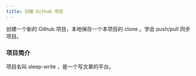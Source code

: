 ```yaml
---
title: 创建 Github 项目
---
```


创建一个新的 Github 项目，本地保存一个本项目的 clone 。学会 push/pull 同步项目。


### 项目简介

项目名叫 sleep-write ，是一个写文章的平台。
